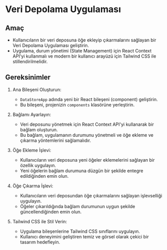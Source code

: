 # Veri Depolama Uygulaması

## Amaç

- Kullanıcıların bir veri deposuna öğe ekleyip çıkarmalarını sağlayan bir Veri Depolama Uygulaması geliştirin.
- Uygulama, durum yönetimi (State Management) için React Context API'yi kullanmalı ve modern bir kullanıcı arayüzü için Tailwind CSS ile stillendirilmelidir.

## Gereksinimler

1. Ana Bileşeni Oluşturun:
   - `DataStoreApp` adında yeni bir React bileşeni (component) geliştirin.
   - Bu bileşeni, projenizin `components` klasörüne yerleştirin.

2. Bağlamı Ayarlayın:
   - Veri deposunu yönetmek için React Context API'yi kullanarak bir bağlam oluşturun.
   - Bu bağlam, uygulamanın durumunu yönetmeli ve öğe ekleme ve çıkarma yöntemlerini sağlamalıdır.

3. Öğe Ekleme İşlevi:
   - Kullanıcıların veri deposuna yeni öğeler eklemelerini sağlayan bir özellik uygulayın.
   - Yeni öğelerin bağlam durumuna düzgün bir şekilde entegre edildiğinden emin olun.

4. Öğe Çıkarma İşlevi:
   - Kullanıcıların veri deposundan öğe çıkarmalarını sağlayan işlevselliği uygulayın.
   - Öğeler çıkarıldığında bağlam durumunun uygun şekilde güncellendiğinden emin olun.

5. Tailwind CSS ile Stil Verin:
   - Uygulama bileşenlerine Tailwind CSS sınıflarını uygulayın.
   - Kullanıcı deneyimini geliştiren temiz ve görsel olarak çekici bir tasarım hedefleyin.
